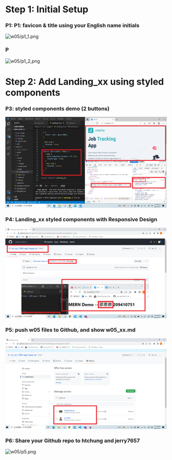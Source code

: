 # Step 1: Initial Setup

### P1: P1: favicon & title using your English name initials

![w05/p1_1.png]()

### P

![w05/p1_2,png]()

# Step 2: Add Landing_xx using styled components

### P3: styled components demo (2 buttons)

![w05/p2.png](p3.png)

### P4: Landing_xx styled components with Responsive Design

![w05/p3.png](p4.png)

### P5: push w05 files to Github, and show w05_xx.md

![w05/p4.png](p5.png)

### P6: Share your Github repo to htchung and jerry7657

![w05/p5.png](p6.png)